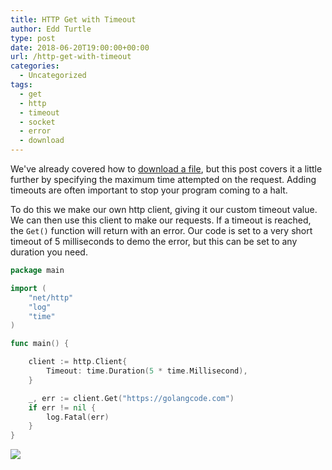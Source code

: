 ```yaml
---
title: HTTP Get with Timeout
author: Edd Turtle
type: post
date: 2018-06-20T19:00:00+00:00
url: /http-get-with-timeout
categories:
  - Uncategorized
tags:
  - get
  - http
  - timeout
  - socket
  - error
  - download
---
```


We've already covered how to [download a file](/download-a-file-from-a-url/), but this post covers it a little further by specifying the maximum time attempted on the request. Adding timeouts are often important to stop your program coming to a halt.

To do this we make our own http client, giving it our custom timeout value. We can then use this client to make our requests. If a timeout is reached, the `Get()` function will return with an error. Our code is set to a very short timeout of 5 milliseconds to demo the error, but this can be set to any duration you need.

```go
package main

import (
    "net/http"
    "log"
    "time"
)

func main() {

    client := http.Client{
        Timeout: time.Duration(5 * time.Millisecond),
    }

    _, err := client.Get("https://golangcode.com")
    if err != nil {
        log.Fatal(err)
    }
}
```

![](/img/2018/http-timeout.png)
